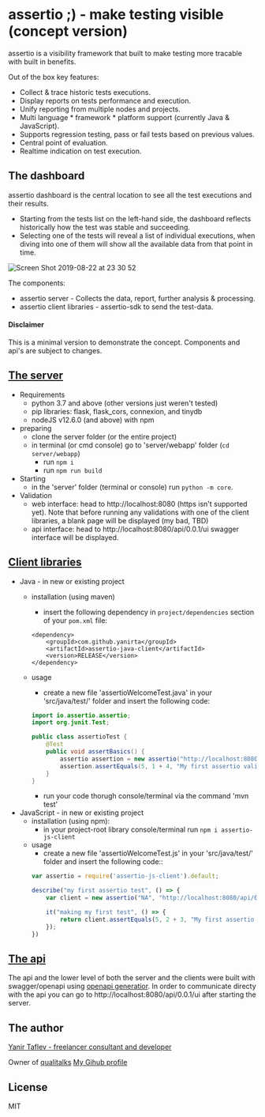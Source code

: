 # assertio ;) - make testing visible (concept version)
assertio is a visibility framework that built to make testing more tracable with built in benefits.

Out of the box key features:
- Collect & trace historic tests executions.
- Display reports on tests performance and execution.
- Unify reporting from multiple nodes and projects.
- Multi language * framework * platform support (currently Java & JavaScript).
- Supports regression testing, pass or fail tests based on previous values.
- Central point of evaluation.
- Realtime indication on test execution.

## __The dashboard__
assertio dashboard is the central location to see all the test executions and their results.
- Starting from the tests list on the left-hand side, the dashboard reflects historically how the test was stable and succeeding.
- Selecting one of the tests will reveal a list of individual executions, when diving into one of them will show all the available data from that point in time.
<img width="auto" alt="Screen Shot 2019-08-22 at 23 30 52" src="https://user-images.githubusercontent.com/6667420/63547716-67fbbb00-c535-11e9-8cff-32d3739c8076.png">

The components:
- assertio server - Collects the data, report, further analysis & processing.
- assertio client libraries - assertio-sdk to send the test-data.

#### Disclaimer
This is a minimal version to demonstrate the concept.
Components and api's are subject to changes.

## [__The server__](./server)
- Requirements
  - python 3.7 and above (other versions just weren't tested)
  - pip libraries: flask, flask_cors, connexion, and tinydb
  - nodeJS v12.6.0 (and above) with npm
- preparing
  - clone the server folder (or the entire project)
  - in terminal (or cmd console) go to 'server/webapp' folder (`cd server/webapp`)
    - run `npm i`
    - run `npm run build`
- Starting
  - in the 'server' folder (terminal or console) run `python -m core`.
-  Validation
   - web interface: head to http://localhost:8080 (https isn't supported yet).
  Note that before running any validations with one of the client libraries, a blank page will be displayed (my bad, TBD)
   - api interface: head to http://localhost:8080/api/0.0.1/ui swagger interface will be displayed.



## [__Client libraries__](./clients)
- Java - in new or existing project
  - installation (using maven)
    - insert the following dependency in `project/dependencies` section of your `pom.xml` file:
    ```
    <dependency>
        <groupId>com.github.yanirta</groupId>
        <artifactId>assertio-java-client</artifactId>
        <version>RELEASE</version>
    </dependency>
    ```

  - usage 
    - create a new file 'assertioWelcomeTest.java' in your 'src/java/test/' folder and insert the following code:
    ```java
    import io.assertio.assertio;
    import org.junit.Test;

    public class assertioTest {
        @Test
        public void assertBasics() {
            assertio assertion = new assertio("http://localhost:8080/api/0.0.1", "NA");
            assertion.assertEquals(5, 1 + 4, "My first assertio validation test");
        }
    }
    ```
    - run your code thorugh console/terminal via the command 'mvn test'
- JavaScript - in new or existing project
  - installation (using npm):
    - in your project-root library console/terminal run `npm i assertio-js-client`
  - usage
    - create a new file 'assertioWelcomeTest.js' in your 'src/java/test/' folder and insert the following code::
    ```JavaScript
    var assertio = require('assertio-js-client').default;

    describe("my first assertio test", () => {
        var client = new assertio("NA", "http://localhost:8080/api/0.0.1");

        it("making my first test", () => {
            return client.assertEquals(5, 2 + 3, "My first assertio validation");
        });
    })
    ```

## [__The api__](./api)
The api and the lower level of both the server and the clients were built with swagger/openapi using
[openapi generatior](https://github.com/OpenAPITools/openapi-generator).
In order to communicate directy with the api you can go to http://localhost:8080/api/0.0.1/ui after starting the server.

## The author
<script type="text/javascript" src="https://platform.linkedin.com/badges/js/profile.js" async defer></script>
<div class="LI-profile-badge"  data-version="v1" data-size="medium" data-locale="en_US" data-type="horizontal" data-theme="dark" data-vanity="yanirta"><a class="LI-simple-link" href='https://il.linkedin.com/in/yanirta?trk=profile-badge'>Yanir Taflev - freelancer consultant and developer</a></div>

Owner of [qualitalks](https://qualitalks.com) 
[My Gihub profile](https://github.com/yanirta)
## License
MIT